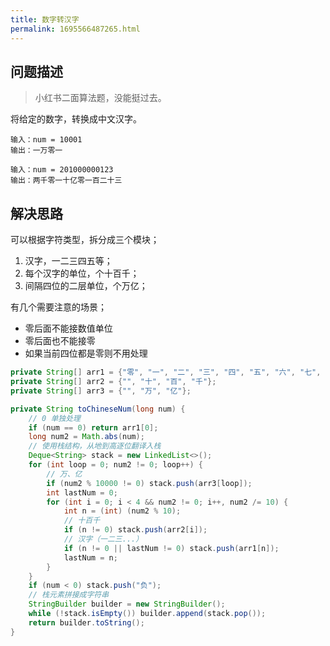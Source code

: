 ```yaml
---
title: 数字转汉字
permalink: 1695566487265.html
---
```


## 问题描述

> 小红书二面算法题，没能挺过去。

将给定的数字，转换成中文汉字。

```
输入：num = 10001
输出：一万零一

输入：num = 201000000123
输出：两千零一十亿零一百二十三
```

## 解决思路

可以根据字符类型，拆分成三个模块；

1. 汉字，一二三四五等；
2. 每个汉字的单位，个十百千；
3. 间隔四位的二层单位，个万亿；

有几个需要注意的场景；

- 零后面不能接数值单位
- 零后面也不能接零
- 如果当前四位都是零则不用处理

```java
private String[] arr1 = {"零", "一", "二", "三", "四", "五", "六", "七", "八", "九"};
private String[] arr2 = {"", "十", "百", "千"};
private String[] arr3 = {"", "万", "亿"};

private String toChineseNum(long num) {
    // 0 单独处理
    if (num == 0) return arr1[0];
    long num2 = Math.abs(num);
    // 使用栈结构，从地到高逐位翻译入栈
    Deque<String> stack = new LinkedList<>();
    for (int loop = 0; num2 != 0; loop++) {
        // 万、亿
        if (num2 % 10000 != 0) stack.push(arr3[loop]);
        int lastNum = 0;
        for (int i = 0; i < 4 && num2 != 0; i++, num2 /= 10) {
            int n = (int) (num2 % 10);
            // 十百千
            if (n != 0) stack.push(arr2[i]);
            // 汉字（一二三...）
            if (n != 0 || lastNum != 0) stack.push(arr1[n]);
            lastNum = n;
        }
    }
    if (num < 0) stack.push("负");
    // 栈元素拼接成字符串
    StringBuilder builder = new StringBuilder();
    while (!stack.isEmpty()) builder.append(stack.pop());
    return builder.toString();
}
```
